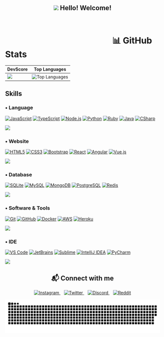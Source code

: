 <h2 align="center"><img src="https://media.giphy.com/media/hvRJCLFzcasrR4ia7z/giphy.gif" width="35"> <b>Hello! Welcome!</b></h2><br>

<h1> ⠀⠀⠀⠀⠀⠀⠀⠀⠀⠀⠀⠀⠀⠀⠀⠀⠀📊 GitHub Stats</h1>

| DevScore | Top Languages |
|---------------|---------------------|
| <img height="170em" style="border: none !important;" src="https://github-readme-stats.vercel.app/api?username=Rafaellaerin&show_icons=true&theme=github_dark&include_all_commits=true&count_private=true" /> | ![Top Languages](https://github-readme-stats.vercel.app/api/top-langs/?username=Rafaellaerin&theme=radical&hide_border=false&include_all_commits=true&count_private=true&layout=compact) |

<h2>Skills</h2>

<!-- Language -->
<h3>• Language</h3>
<a href="#"><img src="https://img.shields.io/badge/JavaScript-323330?style=for-the-badge&logo=javascript&logoColor=F7DF1E" alt="JavaScript"></a>
<a href="#"><img src="https://img.shields.io/badge/TypeScript-3178C6?style=for-the-badge&logo=typescript&logoColor=white" alt="TypeScript"></a>
<a href="#"><img src="https://img.shields.io/badge/Node.js-339933?style=for-the-badge&logo=node.js&logoColor=white" alt="Node.js"></a>
<a href="#"><img src="https://img.shields.io/badge/Python-3776AB?style=for-the-badge&logo=python&logoColor=white" alt="Python"></a>
<a href="#"><img src="https://img.shields.io/badge/Ruby-CC342D?style=for-the-badge&logo=ruby&logoColor=white" alt="Ruby"></a>
<a href="#"><img src="https://img.shields.io/badge/Java-007396?style=for-the-badge&logo=java&logoColor=white" alt="Java"></a>
<a href="#"><img src="https://img.shields.io/badge/C%23-239120?style=for-the-badge&logo=csharp&logoColor=white" alt="CSharp"></a>

<img src="https://user-images.githubusercontent.com/73097560/115834477-dbab4500-a447-11eb-908a-139a6edaec5c.gif"><br>

<!-- Website -->
<h3>• Website</h3>
<a href="#"><img src="https://img.shields.io/badge/HTML5-E34F26?style=for-the-badge&logo=html5&logoColor=white" alt="HTML5"></a>
<a href="#"><img src="https://img.shields.io/badge/CSS3-1572B6?style=for-the-badge&logo=css3&logoColor=white" alt="CSS3"></a>
<a href="#"><img src="https://img.shields.io/badge/Bootstrap-7952B3?style=for-the-badge&logo=bootstrap&logoColor=white" alt="Bootstrap"></a>
<a href="#"><img src="https://img.shields.io/badge/React-20232A?style=for-the-badge&logo=react&logoColor=61DAFB" alt="React"></a>
<a href="#"><img src="https://img.shields.io/badge/Angular-DD0031?style=for-the-badge&logo=angular&logoColor=white" alt="Angular"></a>
<a href="#"><img src="https://img.shields.io/badge/Vue.js-4FC08D?style=for-the-badge&logo=vue.js&logoColor=white" alt="Vue.js"></a>

<img src="https://user-images.githubusercontent.com/73097560/115834477-dbab4500-a447-11eb-908a-139a6edaec5c.gif"><br>

<!-- Database -->
<h3>• Database</h3>
<a href="#"><img src="https://img.shields.io/badge/SQLite-003B57?style=for-the-badge&logo=sqlite&logoColor=white" alt="SQLite"></a>
<a href="#"><img src="https://img.shields.io/badge/MySQL-005C84?style=for-the-badge&logo=mysql&logoColor=white" alt="MySQL"></a>
<a href="#"><img src="https://img.shields.io/badge/MongoDB-4EA94B?style=for-the-badge&logo=mongodb&logoColor=white" alt="MongoDB"></a>
<a href="#"><img src="https://img.shields.io/badge/PostgreSQL-316192?style=for-the-badge&logo=postgresql&logoColor=white" alt="PostgreSQL"></a>
<a href="#"><img src="https://img.shields.io/badge/Redis-DC382D?style=for-the-badge&logo=redis&logoColor=white" alt="Redis"></a>

<img src="https://user-images.githubusercontent.com/73097560/115834477-dbab4500-a447-11eb-908a-139a6edaec5c.gif"><br>

<!-- Software & Tools -->
<h3>• Software & Tools</h3>
<a href="#"><img src="https://img.shields.io/badge/Git-F05032?style=for-the-badge&logo=git&logoColor=white" alt="Git"></a>
<a href="#"><img src="https://img.shields.io/badge/GitHub-181717?style=for-the-badge&logo=github&logoColor=white" alt="GitHub"></a>
<a href="#"><img src="https://img.shields.io/badge/Docker-2496ED?style=for-the-badge&logo=docker&logoColor=white" alt="Docker"></a>
<a href="#"><img src="https://img.shields.io/badge/AWS-FF9900?style=for-the-badge&logo=amazonaws&logoColor=white" alt="AWS"></a>
<a href="#"><img src="https://img.shields.io/badge/Heroku-430098?style=for-the-badge&logo=heroku&logoColor=white" alt="Heroku"></a>

<img src="https://user-images.githubusercontent.com/73097560/115834477-dbab4500-a447-11eb-908a-139a6edaec5c.gif"><br>

<!-- IDE -->
<h3>• IDE</h3>
<a href="#"><img src="https://img.shields.io/badge/VS%20Code-007ACC?style=for-the-badge&logo=visual-studio-code&logoColor=white" alt="VS Code"></a>
<a href="#"><img src="https://img.shields.io/badge/JetBrains-000000?style=for-the-badge&logo=jetbrains&logoColor=white" alt="JetBrains"></a>
<a href="#"><img src="https://img.shields.io/badge/Sublime-FF9800?style=for-the-badge&logo=sublime-text&logoColor=white" alt="Sublime"></a>
<a href="#"><img src="https://img.shields.io/badge/IntelliJ%20IDEA-000000?style=for-the-badge&logo=intellij-idea&logoColor=white" alt="IntelliJ IDEA"></a>
<a href="#"><img src="https://img.shields.io/badge/PyCharm-000000?style=for-the-badge&logo=pycharm&logoColor=white" alt="PyCharm"></a>

<img src="https://user-images.githubusercontent.com/73097560/115834477-dbab4500-a447-11eb-908a-139a6edaec5c.gif"><br>

<h2 align="center">📬 Connect with me</h2>
<p align="center">
   <!-- Instagram -->
   <a href="https://www.instagram.com/LaerinX" target="_blank">
      <img loading="lazy" src="https://img.shields.io/badge/Instagram-E4405F?style=for-the-badge&logo=instagram&logoColor=white" alt="Instagram">
   </a>
   &nbsp;&nbsp;
   <!-- Twitter -->
   <a href="https://twitter.com/Rafaellaerin" target="_blank">
      <img loading="lazy" src="https://img.shields.io/badge/Twitter-1DA1F2?style=for-the-badge&logo=twitter&logoColor=white" alt="Twitter">
   </a>
   &nbsp;&nbsp;
   <!-- Discord -->
   <a href="https://discord.gg/ZeM9MmahCs" target="_blank">
      <img loading="lazy" src="https://img.shields.io/badge/Discord-5865F2?style=for-the-badge&logo=discord&logoColor=white" alt="Discord">
   </a>
   &nbsp;&nbsp;
   <!-- Reddit -->
   <a href="https://www.reddit.com/user/Hot-Fun2441" target="_blank">
      <img loading="lazy" src="https://img.shields.io/badge/Reddit-FF4500?style=for-the-badge&logo=reddit&logoColor=white" alt="Reddit">
   </a>
</p>



<picture>
  <source media="(prefers-color-scheme: dark)" srcset="https://raw.githubusercontent.com/Rafaellaerin/Rafaellaerin/output/github-contribution-grid-snake-dark.svg">
  <source media="(prefers-color-scheme: light)" srcset="https://raw.githubusercontent.com/Rafaellaerin/Rafaellaerin/output/github-contribution-grid-snake.svg">
  <img alt="github contribution grid snake animation" src="https://raw.githubusercontent.com/Rafaellaerin/Rafaellaerin/output/github-contribution-grid-snake.svg">
</picture>
